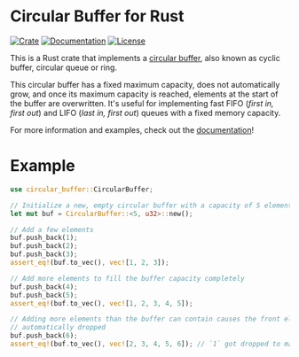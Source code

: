 # Circular Buffer for Rust

[![Crate](https://img.shields.io/crates/v/circular-buffer)](https://crates.io/crates/circular-buffer) [![Documentation](https://img.shields.io/docsrs/circular-buffer)](https://docs.rs/circular-buffer/latest/circular_buffer/) [![License](https://img.shields.io/crates/l/circular-buffer)](https://choosealicense.com/licenses/bsd-3-clause/)

This is a Rust crate that implements a [circular buffer], also known as cyclic
buffer, circular queue or ring.

This circular buffer has a fixed maximum capacity, does not automatically grow,
and once its maximum capacity is reached, elements at the start of the buffer
are overwritten. It's useful for implementing fast FIFO (_first in, first out_)
and LIFO (_last in, first out_) queues with a fixed memory capacity.

For more information and examples, check out the [documentation]!

[circular buffer]: https://en.wikipedia.org/wiki/Circular_buffer
[documentation]: https://docs.rs/circular-buffer/latest/circular_buffer/

# Example

```rust
use circular_buffer::CircularBuffer;

// Initialize a new, empty circular buffer with a capacity of 5 elements
let mut buf = CircularBuffer::<5, u32>::new();

// Add a few elements
buf.push_back(1);
buf.push_back(2);
buf.push_back(3);
assert_eq!(buf.to_vec(), vec![1, 2, 3]);

// Add more elements to fill the buffer capacity completely
buf.push_back(4);
buf.push_back(5);
assert_eq!(buf.to_vec(), vec![1, 2, 3, 4, 5]);

// Adding more elements than the buffer can contain causes the front elements to be
// automatically dropped
buf.push_back(6);
assert_eq!(buf.to_vec(), vec![2, 3, 4, 5, 6]); // `1` got dropped to make room for `6`
```

